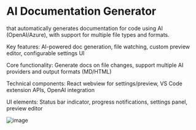 # AI Documentation Generator
that automatically generates documentation for code using AI (OpenAI/Azure), with support for multiple file types and formats.

Key features: AI-powered doc generation, file watching, custom preview editor, configurable settings UI

Core functionality: Generate docs on file changes, support multiple AI providers and output formats (MD/HTML)

Technical components: React webview for settings/preview, VS Code extension APIs, OpenAI integration

UI elements: Status bar indicator, progress notifications, settings panel, preview editor

![image](https://github.com/user-attachments/assets/2d3b2ff8-2ce7-4a33-a962-07a82c2f3be9)

